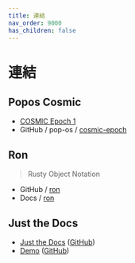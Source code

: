 ```yaml
---
title: 連結
nav_order: 9000
has_children: false
---
```



# 連結




## Popos Cosmic

* [COSMIC Epoch 1](https://system76.com/cosmic)
* GitHub / pop-os / [cosmic-epoch](https://github.com/pop-os/cosmic-epoch)




## Ron

> Rusty Object Notation

* GitHub / [ron](https://github.com/ron-rs/ron)
* Docs / [ron](docs.rs/ron)




## Just the Docs

* [Just the Docs](https://pmarsceill.github.io/just-the-docs/) ([GitHub](https://github.com/pmarsceill/just-the-docs))
* [Demo](https://pmarsceill.github.io/jtd-remote/) ([GitHub](https://github.com/pmarsceill/jtd-remote))
